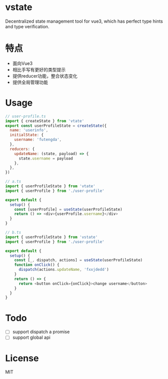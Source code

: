 # vstate
Decentralized state management tool for vue3, which has perfect type hints and type verification.

# 特点
- 面向Vue3
- 相比手写有更好的类型提示
- 提供reducer功能，整合状态变化
- 提供全局管理功能

# Usage
```js
// user-profile.ts
import { createState } from 'vtate'
export const userProfileState = createState({
  name: 'userinfo',
  initialState: {
    username: 'futengda',
  },
  reducers: {
    updateName: (state, payload) => {
      state.username = payload
    },
  },
})

// a.ts
import { userProfileState } from 'vtate'
import { userProfile } from './user-profile'

export default {
  setup() {
    const [userProfile] = useState(userProfileState)
    return () => <div>{userProfile.username}</div>
  }
}

// b.ts
import { userProfileState } from 'vstate'
import { userProfile } from './user-profile'

export default {
  setup() {
    const [_, dispatch, actions] = useState(userProfileState)
    function onClick() {
      dispatch(actions.updateName, 'fxxjdedd')
    }
    return () => {
      return <button onClick={onClick}>change username</button>
    }
  }
}

```

# Todo

- [ ] support dispatch a promise
- [ ] support global api

# License
MIT